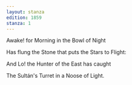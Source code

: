 ```yaml
---
layout: stanza
edition: 1859
stanza: 1
---
```


Awake! for Morning in the Bowl of Night

Has flung the Stone that puts the Stars to Flight:

⁠And Lo! the Hunter of the East has caught

The Sultán's Turret in a Noose of Light.
